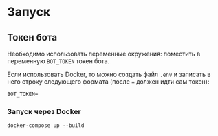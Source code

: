 # Запуск
## Токен бота
Необходимо использовать переменные окружения: поместить в переменную `BOT_TOKEN` токен бота.

Если использовать Docker, то можно создать файл `.env` и записать в него строку следующего формата (после `=` должен идти сам токен):
```
BOT_TOKEN=
```
### Запуск через Docker
```
docker-compose up --build
```

